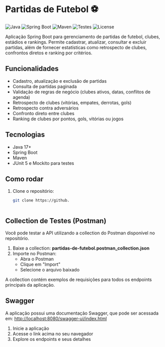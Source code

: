 # Partidas de Futebol ⚽

![Java](https://img.shields.io/badge/Java-17%2B-blue)
![Spring Boot](https://img.shields.io/badge/Spring%20Boot-3.x-brightgreen)
![Maven](https://img.shields.io/badge/Maven-Build-orange)
![Testes](https://img.shields.io/badge/Testes-JUnit%205%20%7C%20Mockito-yellow)
![License](https://img.shields.io/badge/license-MIT-lightgrey)

Aplicação Spring Boot para gerenciamento de partidas de futebol, clubes, estádios e rankings. Permite cadastrar, atualizar, consultar e excluir partidas, além de fornecer estatísticas como retrospecto de clubes, confrontos diretos e ranking por critérios.

## Funcionalidades

- Cadastro, atualização e exclusão de partidas
- Consulta de partidas paginada
- Validação de regras de negócio (clubes ativos, datas, conflitos de agenda)
- Retrospecto de clubes (vitórias, empates, derrotas, gols)
- Retrospecto contra adversários
- Confronto direto entre clubes
- Ranking de clubes por pontos, gols, vitórias ou jogos

## Tecnologias

- Java 17+
- Spring Boot
- Maven
- JUnit 5 e Mockito para testes

## Como rodar

1. Clone o repositório:
   ```sh
   git clone https://github.
   


## Collection de Testes (Postman)

Você pode testar a API utilizando a collection do Postman disponível no repositório.

1. Baixe a collection: **partidas-de-futebol.postman_collection.json**
2. Importe no Postman:  
   - Abra o Postman  
   - Clique em "Import"  
   - Selecione o arquivo baixado

A collection contém exemplos de requisições para todos os endpoints principais da aplicação.

## Swagger

A aplicação possui uma documentação Swagger, que pode ser acessada em: [http://localhost:8080/swagger-ui/index.html](http://localhost:8080/swagger-ui/index.html)

1. Inicie a aplicação
2. Acesse o link acima no seu navegador
3. Explore os endpoints e seus detalhes


